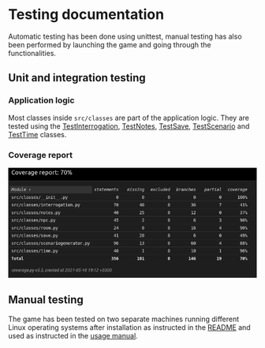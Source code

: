 # Testing documentation
Automatic testing has been done using unittest, manual testing has also been performed by launching the game and going through the functionalities.
## Unit and integration testing
### Application logic
Most classes inside `src/classes` are part of the application logic. They are tested using the [TestInterrogation](https://github.com/Veloxization/ot-harjoitustyo/blob/master/src/tests/interrogation_test.py), [TestNotes](https://github.com/Veloxization/ot-harjoitustyo/blob/master/src/tests/notes_test.py), [TestSave](https://github.com/Veloxization/ot-harjoitustyo/blob/master/src/tests/save_test.py), [TestScenario](https://github.com/Veloxization/ot-harjoitustyo/blob/master/src/tests/scenario_test.py) and [TestTime](https://github.com/Veloxization/ot-harjoitustyo/blob/master/src/tests/time_test.py) classes.
### Coverage report
<img src="https://github.com/Veloxization/ot-harjoitustyo/blob/master/documentation/images/coveragereport.png">

## Manual testing
The game has been tested on two separate machines running different Linux operating systems after installation as instructed in the [README](https://github.com/Veloxization/ot-harjoitustyo/blob/master/README.md#installation) and used as instructed in the [usage manual](https://github.com/Veloxization/ot-harjoitustyo/blob/master/documentation/usage.md).
